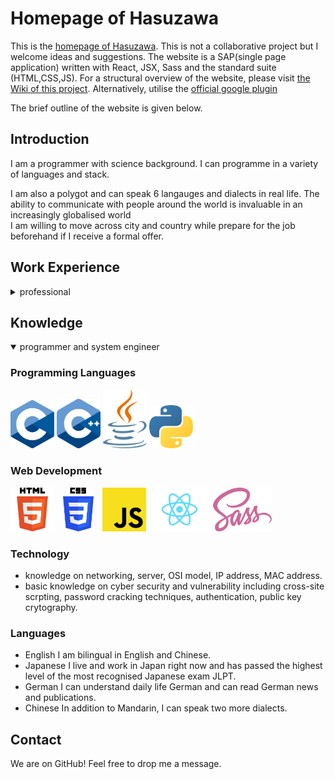 # Homepage of Hasuzawa
This is the [homepage of Hasuzawa](). This is not a collaborative project but I welcome ideas and suggestions.
The website is a SAP(single page application) written with React, JSX, Sass and the standard suite (HTML,CSS,JS).
For a structural overview of the website, please visit [the Wiki of this project](https://github.com/Hasuzawa/homepage/wiki/Overview).
Alternatively, utilise the [official google plugin](https://chrome.google.com/webstore/detail/react-developer-tools/fmkadmapgofadopljbjfkapdkoienihi)

The brief outline of the website is given below.

## Introduction
I am a programmer with science background. I can programme in a variety of languages and stack.<br />

I am also a polygot and can speak 6 langauges and dialects in real life. The ability to communicate with people around the world is invaluable in an increasingly globalised world <br />
I am willing to move across city and country while prepare for the job beforehand if I receive a formal offer.

## Work Experience
<details>
  <summary open>professional</summary>
  Currently I am working as a programmer and system engineer in Osaka, Japan.<br />
  I worked on a part of intranet system that controls the connection of subnets.<br>
  I implemented a frontend with HTML, CSS, Javascript in the frontend as a GUI for controlling connections.
  In the backend, I programmed the logic using Java and SQL to fetch the relevant data for the frontend and to update the database.
</details>

## Knowledge
<details open>
  <summary>programmer and system engineer</summary>

  ### Programming Languages
  <p width="20px" height="20px"></p>
  <img src="./public/logos/C_logo.svg" alt="C" width="70">
  <img src="./public/logos/C++_logo.svg" alt="C++" width="70">
  <img src="./public/logos/Java_logo.svg" alt="Java" width="70">
  <img src="./public/logos/Python_logo.svg" alt="Python" width="70">

  ### Web Development
  <img src="./public/logos/HTML5_logo.svg" alt="HTML" height="70">
  <span style="margin: 10px"><img src="./public/logos/CSS3_logo.svg" alt="CSS" height="70"></span>
  <img src="./public/logos/Javascript_logo.svg" alt="Javascript" height="70">
  <img src="./public/logos/React_logo.svg" alt="React" height="70">
  <img src="./public/logos/Sass_logo.svg" alt="Sass" height="70">


  ### Technology
  -  knowledge on networking, server, OSI model, IP address, MAC address.
  -  basic knowledge on cyber security and vulnerability including cross-site scrpting, password cracking techniques, authentication, public key crytography.

  ### Languages
  -  English
     I am bilingual in English and Chinese.
  -  Japanese
     I live and work in Japan right now and has passed the highest level of the most recognised Japanese exam JLPT.
  -  German
     I can understand daily life German and can read German news and publications.
  -  Chinese
     In addition to Mandarin, I can speak two more dialects.
</details>

## Contact
We are on GitHub! Feel free to drop me a message.